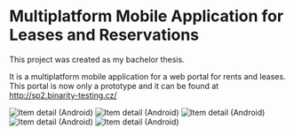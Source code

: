 # Multiplatform Mobile Application for Leases and Reservations

This project was created as my bachelor thesis.

It is a multiplatform mobile application for a web portal for rents and leases. 
This portal is now only a prototype and it can be found at http://sp2.binarity-testing.cz/

![Item detail (Android)](https://s31.postimg.org/hxm71ylhn/android1.png)
![Item detail (Android)](https://s32.postimg.org/xr8pvgccl/ios1.png)
![Item detail (Android)](https://s31.postimg.org/x20dzyhor/ios2.png)
![Item detail (Android)](https://s31.postimg.org/ugutcgn63/ios4.png)
![Item detail (Android)](https://s32.postimg.org/bjlmi8745/ios3.png)
